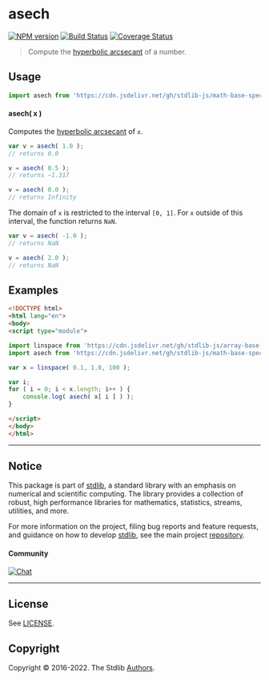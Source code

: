 <!--

@license Apache-2.0

Copyright (c) 2022 The Stdlib Authors.

Licensed under the Apache License, Version 2.0 (the "License");
you may not use this file except in compliance with the License.
You may obtain a copy of the License at

   http://www.apache.org/licenses/LICENSE-2.0

Unless required by applicable law or agreed to in writing, software
distributed under the License is distributed on an "AS IS" BASIS,
WITHOUT WARRANTIES OR CONDITIONS OF ANY KIND, either express or implied.
See the License for the specific language governing permissions and
limitations under the License.

-->

# asech

[![NPM version][npm-image]][npm-url] [![Build Status][test-image]][test-url] [![Coverage Status][coverage-image]][coverage-url] <!-- [![dependencies][dependencies-image]][dependencies-url] -->

> Compute the [hyperbolic arcsecant][hyperbolic-arcsecant] of a number.



<section class="usage">

## Usage

```javascript
import asech from 'https://cdn.jsdelivr.net/gh/stdlib-js/math-base-special-asech@esm/index.mjs';
```

#### asech( x )

Computes the [hyperbolic arcsecant][hyperbolic-arcsecant] of `x`.

```javascript
var v = asech( 1.0 );
// returns 0.0

v = asech( 0.5 );
// returns ~1.317

v = asech( 0.0 );
// returns Infinity
```

The domain of `x` is restricted to the interval `[0, 1]`. For `x` outside of this interval, the function returns `NaN`.

```javascript
var v = asech( -1.0 );
// returns NaN

v = asech( 2.0 );
// returns NaN
```

</section>

<!-- /.usage -->

<section class="examples">

## Examples

<!-- eslint no-undef: "error" -->

```html
<!DOCTYPE html>
<html lang="en">
<body>
<script type="module">

import linspace from 'https://cdn.jsdelivr.net/gh/stdlib-js/array-base-linspace@esm/index.mjs';
import asech from 'https://cdn.jsdelivr.net/gh/stdlib-js/math-base-special-asech@esm/index.mjs';

var x = linspace( 0.1, 1.0, 100 );

var i;
for ( i = 0; i < x.length; i++ ) {
    console.log( asech( x[ i ] ) );
}

</script>
</body>
</html>
```

</section>

<!-- /.examples -->

<!-- Section for related `stdlib` packages. Do not manually edit this section, as it is automatically populated. -->

<section class="related">

</section>

<!-- /.related -->

<!-- Section for all links. Make sure to keep an empty line after the `section` element and another before the `/section` close. -->


<section class="main-repo" >

* * *

## Notice

This package is part of [stdlib][stdlib], a standard library with an emphasis on numerical and scientific computing. The library provides a collection of robust, high performance libraries for mathematics, statistics, streams, utilities, and more.

For more information on the project, filing bug reports and feature requests, and guidance on how to develop [stdlib][stdlib], see the main project [repository][stdlib].

#### Community

[![Chat][chat-image]][chat-url]

---

## License

See [LICENSE][stdlib-license].


## Copyright

Copyright &copy; 2016-2022. The Stdlib [Authors][stdlib-authors].

</section>

<!-- /.stdlib -->

<!-- Section for all links. Make sure to keep an empty line after the `section` element and another before the `/section` close. -->

<section class="links">

[npm-image]: http://img.shields.io/npm/v/@stdlib/math-base-special-asech.svg
[npm-url]: https://npmjs.org/package/@stdlib/math-base-special-asech

[test-image]: https://github.com/stdlib-js/math-base-special-asech/actions/workflows/test.yml/badge.svg?branch=main
[test-url]: https://github.com/stdlib-js/math-base-special-asech/actions/workflows/test.yml?query=branch:main

[coverage-image]: https://img.shields.io/codecov/c/github/stdlib-js/math-base-special-asech/main.svg
[coverage-url]: https://codecov.io/github/stdlib-js/math-base-special-asech?branch=main

<!--

[dependencies-image]: https://img.shields.io/david/stdlib-js/math-base-special-asech.svg
[dependencies-url]: https://david-dm.org/stdlib-js/math-base-special-asech/main

-->

[chat-image]: https://img.shields.io/gitter/room/stdlib-js/stdlib.svg
[chat-url]: https://gitter.im/stdlib-js/stdlib/

[stdlib]: https://github.com/stdlib-js/stdlib

[stdlib-authors]: https://github.com/stdlib-js/stdlib/graphs/contributors

[umd]: https://github.com/umdjs/umd
[es-module]: https://developer.mozilla.org/en-US/docs/Web/JavaScript/Guide/Modules

[deno-url]: https://github.com/stdlib-js/math-base-special-asech/tree/deno
[umd-url]: https://github.com/stdlib-js/math-base-special-asech/tree/umd
[esm-url]: https://github.com/stdlib-js/math-base-special-asech/tree/esm

[stdlib-license]: https://raw.githubusercontent.com/stdlib-js/math-base-special-asech/main/LICENSE

[hyperbolic-arcsecant]: https://en.wikipedia.org/wiki/Inverse_hyperbolic_function

</section>

<!-- /.links -->
